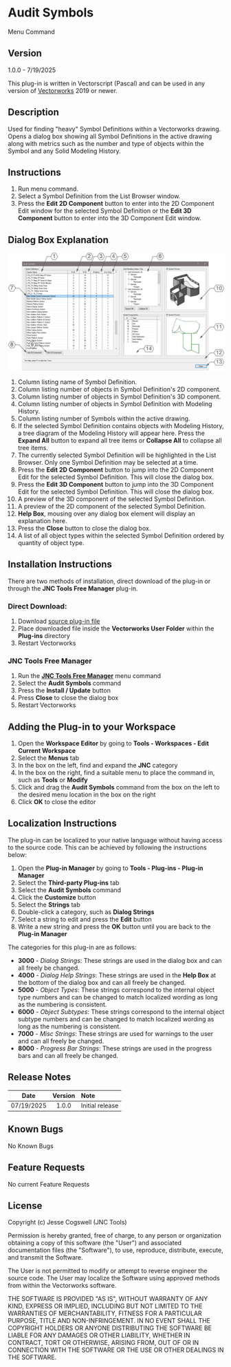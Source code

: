 # Audit Symbols

Menu Command

## Version

1.0.0 - 7/19/2025

This plug-in is written in Vectorscript (Pascal) and can be used in any version of [Vectorworks](https://www.vectorworks.net) 2019 or newer.

## Description

Used for finding "heavy" Symbol Definitions within a Vectorworks drawing. Opens a dialog box showing all Symbol Definitions in the active drawing along with metrics such as the number and type of objects within the Symbol and any Solid Modeling History.

## Instructions

1. Run menu command.
1. Select a Symbol Definition from the List Browser window.
1. Press the **Edit 2D Component** button to enter into the 2D Component Edit window for the selected Symbol Definition or the **Edit 3D Component** button to enter into the 3D Component Edit window.

## Dialog Box Explanation

![Dialog Box Explanation](images/dialog-box-example.jpg)

1. Column listing name of Symbol Definition.
1. Column listing number of objects in Symbol Definition's 2D component.
1. Column listing number of objects in Symbol Definition's 3D component.
1. Column listing number of objects in Symbol Definition with Modeling History.
1. Column listing number of Symbols within the active drawing.
1. If the selected Symbol Definition contains objects with Modeling History, a tree diagram of the Modeling History will appear here. Press the **Expand All** button to expand all tree items or **Collapse All** to collapse all tree items.
1. The currently selected Symbol Definition will be highlighted in the List Browser. Only one Symbol Definition may be selected at a time.
1. Press the **Edit 2D Component** button to jump into the 2D Component Edit for the selected Symbol Definition. This will close the dialog box.
1. Press the **Edit 3D Component** button to jump into the 3D Component Edit for the selected Symbol Definition. This will close the dialog box.
1. A preview of the 3D component of the selected Symbol Definition.
1. A preview of the 2D component of the selected Symbol Definition.
1. **Help Box**, mousing over any dialog box element will display an explanation here.
1. Press the **Close** button to close the dialog box.
1. A list of all object types within the selected Symbol Definition ordered by quantity of object type.

## Installation Instructions

There are two methods of installation, direct download of the plug-in or through the **JNC Tools Free Manager** plug-in.

### Direct Download:

1. Download [source plug-in file](Audit%20Symbols.vsm)
2. Place downloaded file inside the **Vectorworks User Folder** within the **Plug-ins** directory
3. Restart Vectorworks

### JNC Tools Free Manager

1. Run the [**JNC Tools Free Manager**](https://jncogs.github.io/JNC-Tools-Manager-Free/) menu command
2. Select the **Audit Symbols** command
3. Press the **Install / Update** button
4. Press **Close** to close the dialog box
5. Restart Vectorworks

## Adding the Plug-in to your Workspace

1. Open the **Workspace Editor** by going to **Tools - Workspaces - Edit Current Workspace**
2. Select the **Menus** tab
3. In the box on the left, find and expand the **JNC** category
4. In the box on the right, find a suitable menu to place the command in, such as **Tools** or **Modify**
5. Click and drag the **Audit Symbols** command from the box on the left to the desired menu location in the box on the right
6. Click **OK** to close the editor

## Localization Instructions

The plug-in can be localized to your native language without having access to the source code.  This can be achieved by following the instructions below:

1. Open the **Plug-in Manager** by going to **Tools - Plug-ins - Plug-in Manager**
2. Select the **Third-party Plug-ins** tab
3. Select the **Audit Symbols** command
4. Click the **Customize** button
5. Select the **Strings** tab
6. Double-click a category, such as **Dialog Strings**
7. Select a string to edit and press the **Edit** button
8. Write a new string and press the **OK** button until you are back to the **Plug-in Manager**

The categories for this plug-in are as follows:

- **3000** - *Dialog Strings*: These strings are used in the dialog box and can all freely be changed.
- **4000** - *Dialog Help Strings*: These strings are used in the **Help Box** at the bottom of the dialog box and can all freely be changed.
- **5000** - *Object Types*: These strings correspond to the internal object type numbers and can be changed to match localized wording as long as the numbering is consistent.
- **6000** - *Object Subtypes*: These strings correspond to the internal object subtype numbers and can be changed to match localized wording as long as the numbering is consistent.
- **7000** - *Misc Strings*: These strings are used for warnings to the user and can all freely be changed.
- **8000** - *Progress Bar Strings*: These strings are used in the progress bars and can all freely be changed.

## Release Notes

| Date | Version | Note |
| :---: | :---: | :--- |
| 07/19/2025 | 1.0.0 | Initial release |

## Known Bugs

No Known Bugs

## Feature Requests

No current Feature Requests

## License

Copyright (c) Jesse Cogswell (JNC Tools)

Permission is hereby granted, free of charge, to any person or organization
obtaining a copy of this software (the "User") and associated documentation files (the "Software"),
to use, reproduce, distribute, execute, and transmit the Software.

The User is not permitted to modify or attempt to reverse engineer the source code.  The User may
localize the Software using approved methods from within the Vectorworks software.

THE SOFTWARE IS PROVIDED "AS IS", WITHOUT WARRANTY OF ANY KIND, EXPRESS OR
IMPLIED, INCLUDING BUT NOT LIMITED TO THE WARRANTIES OF MERCHANTABILITY,
FITNESS FOR A PARTICULAR PURPOSE, TITLE AND NON-INFRINGEMENT. IN NO EVENT
SHALL THE COPYRIGHT HOLDERS OR ANYONE DISTRIBUTING THE SOFTWARE BE LIABLE
FOR ANY DAMAGES OR OTHER LIABILITY, WHETHER IN CONTRACT, TORT OR OTHERWISE,
ARISING FROM, OUT OF OR IN CONNECTION WITH THE SOFTWARE OR THE USE OR OTHER
DEALINGS IN THE SOFTWARE.